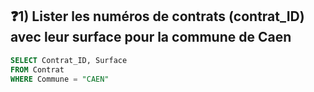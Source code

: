 ## ❓1) Lister les numéros de contrats (contrat_ID) avec leur surface pour la commune de Caen

```sql
SELECT Contrat_ID, Surface
FROM Contrat
WHERE Commune = "CAEN"
